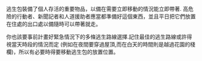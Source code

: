 [Title]: # (緊急救生包)
[Order]: # (5)

逃生包裝備了個人存活的重要物品，以備在需要立即移動的情況能立即帶著. 高危險的行動者、新聞記者和人道援助者應當都準備好這個東西，並且平日把它們放置在住處的出口處以備隨時可以帶著就走。

你也該要事前計畫好緊急情況下的多條逃生路線選擇.記住最佳的逃生路線或許得視當天時段的情況而定  (例如在夜間要穿過屋頂,而在白天的時間則是越過花園的棧欄)，所以有必要時得要移動逃生包的放置位置。
